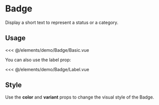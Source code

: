 <script setup>
import Basic from './demo/Badge/Basic.vue';
import Label from './demo/Badge/Label.vue';
import Style from './demo/Badge/Style.vue';
import Size from './demo/Badge/Size.vue';
</script>
# Badge

Display a short text to represent a status or a category.

## Usage

<DemoContainer>
  <Basic/>
</DemoContainer>

<<< @/elements/demo/Badge/Basic.vue

You can also use the label prop:

<DemoContainer>
  <Label/>
</DemoContainer>

<<< @/elements/demo/Badge/Label.vue

## Style

Use the **color** and **variant** props to change the visual style of the Badge.

<DemoContainer>
  <Style/>
</DemoContainer>

## Size

Use the **size** prop to change the size of the Badge.

<DemoContainer>
  <Size/>
</DemoContainer>
